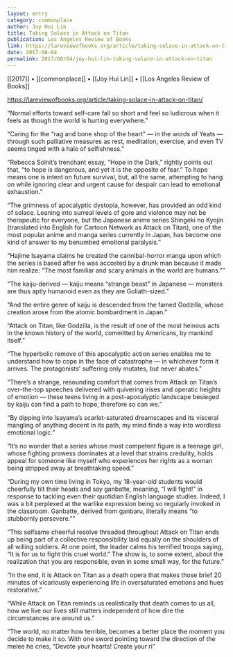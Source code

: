 ```yaml
---
layout: entry
category: commonplace
author: Joy Hui Lin
title: Taking Solace in Attack on Titan
publication: Los Angeles Review of Books
link: https://lareviewofbooks.org/article/taking-solace-in-attack-on-titan/
date: 2017-08-04
permalink: 2017/08/04/joy-hui-lin-taking-solace-in-attack-on-titan
---
```


[[2017]] • [[commonplace]] • [[Joy Hui Lin]] • [[Los Angeles Review of Books]] 

https://lareviewofbooks.org/article/taking-solace-in-attack-on-titan/

“Normal efforts toward self-care fall so short and feel so ludicrous when it feels as though the world is hurting everywhere.”

“Caring for the “rag and bone shop of the heart” — in the words of Yeats — through such palliative measures as rest, meditation, exercise, and even TV seems tinged with a halo of selfishness.”

“Rebecca Solnit’s trenchant essay, “Hope in the Dark,” rightly points out that, “to hope is dangerous, and yet it is the opposite of fear.” To hope means one is intent on future survival, but, all the same, attempting to hang on while ignoring clear and urgent cause for despair can lead to emotional exhaustion.”

“The grimness of apocalyptic dystopia, however, has provided an odd kind of solace. Leaning into surreal levels of gore and violence may not be therapeutic for everyone, but the Japanese anime series Shingeki no Kyojin (translated into English for Cartoon Network as Attack on Titan), one of the most popular anime and manga series currently in Japan, has become one kind of answer to my benumbed emotional paralysis.”

“Hajime Isayama claims he created the cannibal-horror manga upon which the series is based after he was accosted by a drunk man because it made him realize: “The most familiar and scary animals in the world are humans.””

“The kaiju-derived — kaiju means “strange beast” in Japanese — monsters are thus aptly humanoid even as they are Goliath-sized.”

“And the entire genre of kaiju is descended from the famed Godzilla, whose creation arose from the atomic bombardment in Japan.”

“Attack on Titan, like Godzilla, is the result of one of the most heinous acts in the known history of the world, committed by Americans, by mankind itself.”

“The hyperbolic remove of this apocalyptic action series enables me to understand how to cope in the face of catastrophe — in whichever form it arrives. The protagonists’ suffering only mutates, but never abates.”

“There’s a strange, resounding comfort that comes from Attack on Titan’s over-the-top speeches delivered with quivering irises and operatic heights of emotion — these teens living in a post-apocalyptic landscape besieged by kaiju can find a path to hope, therefore so can we.”

“By dipping into Isayama’s scarlet-saturated dreamscapes and its visceral mangling of anything decent in its path, my mind finds a way into wordless emotional logic.”

“It’s no wonder that a series whose most competent figure is a teenage girl, whose fighting prowess dominates at a level that strains credulity, holds appeal for someone like myself who experiences her rights as a woman being stripped away at breathtaking speed.”

“During my own time living in Tokyo, my 18-year-old students would cheerfully tilt their heads and say ganbatte, meaning, “I will fight!” in response to tackling even their quotidian English language studies. Indeed, I was a bit perplexed at the warlike expression being so regularly invoked in the classroom. Ganbatte, derived from ganbaru, literally means “to stubbornly persevere.””

“This selfsame cheerful resolve threaded throughout Attack on Titan ends up being part of a collective responsibility laid equally on the shoulders of all willing soldiers. At one point, the leader calms his terrified troops saying, “It is for us to fight this cruel world.” The show is, to some extent, about the realization that you are responsible, even in some small way, for the future.”

“In the end, it is Attack on Titan as a death opera that makes those brief 20 minutes of vicariously experiencing life in oversaturated emotions and hues restorative.”

“While Attack on Titan reminds us realistically that death comes to us all, how we live our lives still matters independent of how dire the circumstances are around us.”

“The world, no matter how terrible, becomes a better place the moment you decide to make it so. With one sword pointing toward the direction of the melee he cries, “Devote your hearts! Create your ri”

